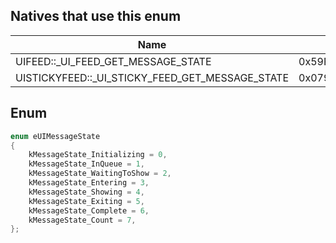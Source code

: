 ## Natives that use this enum
| Name                                                  | Hash               |
|-------------------------------------------------------|--------------------|
| UIFEED::\_UI\_FEED\_GET\_MESSAGE\_STATE               | 0x59FA676177DBE4C9 |
| UISTICKYFEED::\_UI\_STICKY\_FEED\_GET\_MESSAGE\_STATE | 0x07954320D77F6A3D |
## Enum
```cpp
enum eUIMessageState
{
	kMessageState_Initializing = 0,
	kMessageState_InQueue = 1,
	kMessageState_WaitingToShow = 2,
	kMessageState_Entering = 3,
	kMessageState_Showing = 4,
	kMessageState_Exiting = 5,
	kMessageState_Complete = 6,
	kMessageState_Count = 7,
};
```
